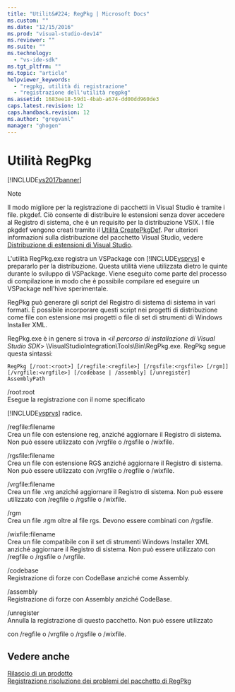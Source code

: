 ```yaml
---
title: "Utilit&#224; RegPkg | Microsoft Docs"
ms.custom: ""
ms.date: "12/15/2016"
ms.prod: "visual-studio-dev14"
ms.reviewer: ""
ms.suite: ""
ms.technology: 
  - "vs-ide-sdk"
ms.tgt_pltfrm: ""
ms.topic: "article"
helpviewer_keywords: 
  - "regpkg, utilità di registrazione"
  - "registrazione dell'utilità regpkg"
ms.assetid: 1683ee18-59d1-4bab-a674-dd00dd960de3
caps.latest.revision: 12
caps.handback.revision: 12
ms.author: "gregvanl"
manager: "ghogen"
---
```

# Utilit&#224; RegPkg
[!INCLUDE[vs2017banner](../../code-quality/includes/vs2017banner.md)]

> [!NOTE]
>  Il modo migliore per la registrazione di pacchetti in Visual Studio è tramite i file. pkgdef. Ciò consente di distribuire le estensioni senza dover accedere al Registro di sistema, che è un requisito per la distribuzione VSIX. I file pkgdef vengono creati tramite il [Utilità CreatePkgDef](../../extensibility/internals/createpkgdef-utility.md). Per ulteriori informazioni sulla distribuzione del pacchetto Visual Studio, vedere [Distribuzione di estensioni di Visual Studio](../../extensibility/shipping-visual-studio-extensions.md).  
  
 L'utilità RegPkg.exe registra un VSPackage con [!INCLUDE[vsprvs](../../code-quality/includes/vsprvs_md.md)] e prepararlo per la distribuzione. Questa utilità viene utilizzata dietro le quinte durante lo sviluppo di VSPackage. Viene eseguito come parte del processo di compilazione in modo che è possibile compilare ed eseguire un VSPackage nell'hive sperimentale.  
  
 RegPkg può generare gli script del Registro di sistema di sistema in vari formati. È possibile incorporare questi script nei progetti di distribuzione come file con estensione msi progetti o file di set di strumenti di Windows Installer XML.  
  
 RegPkg.exe è in genere si trova in \<*il percorso di installazione di Visual Studio SDK*\> \\VisualStudioIntegration\\Tools\\Bin\\RegPkg.exe. RegPkg segue questa sintassi:  
  
```  
RegPkg [/root:<root>] [/regfile:<regfile>] [/rgsfile:<rgsfile> [/rgm]] [/vrgfile:<vrgfile>] [/codebase | /assembly] [/unregister] AssemblyPath  
```  
  
 \/root:root  
 Esegue la registrazione con il nome specificato  
  
 [!INCLUDE[vsprvs](../../code-quality/includes/vsprvs_md.md)] radice.  
  
 \/regfile:filename  
 Crea un file con estensione reg, anziché aggiornare il Registro di sistema.  Non può essere utilizzato con \/vrgfile o \/rgsfile o \/wixfile.  
  
 \/rgsfile:filename  
 Crea un file con estensione RGS anziché aggiornare il Registro di sistema.  Non può essere utilizzato con \/vrgfile o \/regfile o \/wixfile.  
  
 \/vrgfile:filename  
 Crea un file .vrg anziché aggiornare il Registro di sistema.  Non può essere utilizzato con \/regfile o \/rgsfile o \/wixfile.  
  
 \/rgm  
 Crea un file .rgm oltre al file rgs.  Devono essere combinati con \/rgsfile.  
  
 \/wixfile:filename  
 Crea un file compatibile con il set di strumenti Windows Installer XML anziché aggiornare il Registro di sistema.  Non può essere utilizzato con \/regfile o \/rgsfile o \/vrgfile.  
  
 \/codebase  
 Registrazione di forze con CodeBase anziché come Assembly.  
  
 \/assembly  
 Registrazione di forze con Assembly anziché CodeBase.  
  
 \/unregister  
 Annulla la registrazione di questo pacchetto.  Non può essere utilizzato  
  
 con \/regfile o \/vrgfile o \/rgsfile o \/wixfile.  
  
## Vedere anche  
 [Rilascio di un prodotto](../../misc/releasing-a-visual-studio-integration-product.md)   
 [Registrazione risoluzione dei problemi del pacchetto di RegPkg](../../extensibility/internals/troubleshooting-regpkg-package-registration.md)